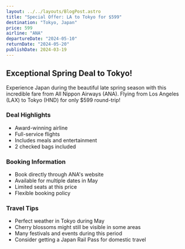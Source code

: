 ```yaml
---
layout: ../../layouts/BlogPost.astro
title: "Special Offer: LA to Tokyo for $599"
destination: "Tokyo, Japan"
price: 599
airline: "ANA"
departureDate: "2024-05-10"
returnDate: "2024-05-20"
publishDate: 2024-03-19
---
```


## Exceptional Spring Deal to Tokyo!

Experience Japan during the beautiful late spring season with this incredible fare from All Nippon Airways (ANA). Flying from Los Angeles (LAX) to Tokyo (HND) for only $599 round-trip!

### Deal Highlights
- Award-winning airline
- Full-service flights
- Includes meals and entertainment
- 2 checked bags included

### Booking Information
- Book directly through ANA's website
- Available for multiple dates in May
- Limited seats at this price
- Flexible booking policy

### Travel Tips
- Perfect weather in Tokyo during May
- Cherry blossoms might still be visible in some areas
- Many festivals and events during this period
- Consider getting a Japan Rail Pass for domestic travel